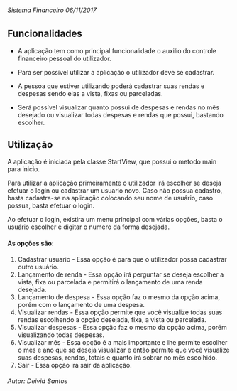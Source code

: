 ###### Sistema Financeiro 06/11/2017

## Funcionalidades

- A aplicação tem como principal funcionalidade o auxilio do controle financeiro pessoal do utilizador.

- Para ser possível utilizar a aplicação o utilizador deve se cadastrar.

- A pessoa que estiver utilizando poderá cadastrar suas rendas e despesas sendo elas a vista, fixas ou parceladas.

- Será possível visualizar quanto possui de despesas e rendas no mês desejado ou visualizar todas despesas e rendas que possui, bastando escolher.

## Utilização

A aplicação é iniciada pela classe StartView, que possui o metodo main para inicio.

Para utilizar a aplicação primeiramente o utilizador irá escolher se deseja efetuar o login ou cadastrar um usuario novo.
Caso não possua cadastro, basta cadastra-se na aplicação colocando seu nome de usuário, caso possua, basta efetuar o login.

Ao efetuar o login, existira um menu principal com várias opções, basta o usuário escolher e digitar o numero da forma desejada.

#### As opções são:

1. Cadastrar usuario - Essa opção é para que o utilizador possa cadastrar outro usuário.
2. Lançamento de renda - Essa opção irá perguntar se deseja escolher a vista, fixa ou parcelada e permitirá o lançamento de uma renda desejada.
3. Lançamento de despesa - Essa opção faz o mesmo da opção acima, porém com o lançamento de uma despesa.
4. Visualizar rendas - Essa opção permite que você visualize todas suas rendas escolhendo a opção desejada, fixa, a vista ou parcelada.
5. Visualizar despesas - Essa opção faz o mesmo da opção acima, porém visualizando todas despesas.
6. Visualizar mês - Essa opção é a mais importante e lhe permite escolher o mês e ano que se deseja visualizar e então permite que você visualize suas despesas, rendas, totais e quanto irá sobrar no mês escolhido.
7. Sair - Essa opção irá sair da aplicação.

###### Autor: Deivid Santos
